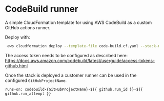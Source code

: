 # CodeBuild runner

A simple CloudFormation template for using AWS CodeBuild as a custom GitHub actions runner.

Deploy with:

```bash
 aws cloudformation deploy --template-file code-build.cf.yaml --stack-name code-build-arm --no-fail-on-empty-changeset --capabilities CAPABILITY_IAM --parameter-overrides GitHubOAuthToken={Personall GitHub Access token} GitHubOrgName={Your GitHub org name} GitHubProjectName={GitHub project you want to build in CodeBuild}
```

The access token needs to be configured as described here: https://docs.aws.amazon.com/codebuild/latest/userguide/access-tokens-github.html

Once the stack is deployed a customer runner can be used in the configured `GitHubProjectName`.

`runs-on: codebuild-{GitHubProjectName}-${{ github.run_id }}-${{ github.run_attempt }}`